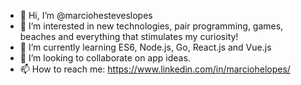 - 👋 Hi, I’m @marciohesteveslopes
- 👀 I’m interested in new technologies, pair programming, games, beaches and everything that stimulates my curiosity!
- 🌱 I’m currently learning ES6, Node.js, Go, React.js and Vue.js
- 💞️ I’m looking to collaborate on app ideas.
- 📫 How to reach me: https://www.linkedin.com/in/marciohelopes/

<!---
marciohesteveslopes/marciohesteveslopes is a ✨ special ✨ repository because its `README.md` (this file) appears on your GitHub profile.
You can click the Preview link to take a look at your changes.
--->
